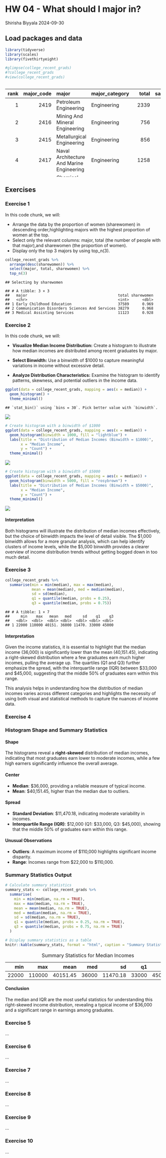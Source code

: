 HW 04 - What should I major in?
================
Shirisha Biyyala
2024-09-30

## Load packages and data

``` r
library(tidyverse)
library(scales)
library(fivethirtyeight)
```

``` r
#glimpse(college_recent_grads)
#?college_recent_grads
#view(college_recent_grads)
```

<div style="overflow-x: auto; max-width: 100%; height: 300px;">

<table>
<thead>
<tr>
<th style="text-align:right;">
rank
</th>
<th style="text-align:right;">
major_code
</th>
<th style="text-align:left;">
major
</th>
<th style="text-align:left;">
major_category
</th>
<th style="text-align:right;">
total
</th>
<th style="text-align:right;">
sample_size
</th>
<th style="text-align:right;">
men
</th>
<th style="text-align:right;">
women
</th>
<th style="text-align:right;">
sharewomen
</th>
<th style="text-align:right;">
employed
</th>
<th style="text-align:right;">
employed_fulltime
</th>
<th style="text-align:right;">
employed_parttime
</th>
<th style="text-align:right;">
employed_fulltime_yearround
</th>
<th style="text-align:right;">
unemployed
</th>
<th style="text-align:right;">
unemployment_rate
</th>
<th style="text-align:right;">
p25th
</th>
<th style="text-align:right;">
median
</th>
<th style="text-align:right;">
p75th
</th>
<th style="text-align:right;">
college_jobs
</th>
<th style="text-align:right;">
non_college_jobs
</th>
<th style="text-align:right;">
low_wage_jobs
</th>
</tr>
</thead>
<tbody>
<tr>
<td style="text-align:right;">
1
</td>
<td style="text-align:right;">
2419
</td>
<td style="text-align:left;">
Petroleum Engineering
</td>
<td style="text-align:left;">
Engineering
</td>
<td style="text-align:right;">
2339
</td>
<td style="text-align:right;">
36
</td>
<td style="text-align:right;">
2057
</td>
<td style="text-align:right;">
282
</td>
<td style="text-align:right;">
0.1205643
</td>
<td style="text-align:right;">
1976
</td>
<td style="text-align:right;">
1849
</td>
<td style="text-align:right;">
270
</td>
<td style="text-align:right;">
1207
</td>
<td style="text-align:right;">
37
</td>
<td style="text-align:right;">
0.0183805
</td>
<td style="text-align:right;">
95000
</td>
<td style="text-align:right;">
110000
</td>
<td style="text-align:right;">
125000
</td>
<td style="text-align:right;">
1534
</td>
<td style="text-align:right;">
364
</td>
<td style="text-align:right;">
193
</td>
</tr>
<tr>
<td style="text-align:right;">
2
</td>
<td style="text-align:right;">
2416
</td>
<td style="text-align:left;">
Mining And Mineral Engineering
</td>
<td style="text-align:left;">
Engineering
</td>
<td style="text-align:right;">
756
</td>
<td style="text-align:right;">
7
</td>
<td style="text-align:right;">
679
</td>
<td style="text-align:right;">
77
</td>
<td style="text-align:right;">
0.1018519
</td>
<td style="text-align:right;">
640
</td>
<td style="text-align:right;">
556
</td>
<td style="text-align:right;">
170
</td>
<td style="text-align:right;">
388
</td>
<td style="text-align:right;">
85
</td>
<td style="text-align:right;">
0.1172414
</td>
<td style="text-align:right;">
55000
</td>
<td style="text-align:right;">
75000
</td>
<td style="text-align:right;">
90000
</td>
<td style="text-align:right;">
350
</td>
<td style="text-align:right;">
257
</td>
<td style="text-align:right;">
50
</td>
</tr>
<tr>
<td style="text-align:right;">
3
</td>
<td style="text-align:right;">
2415
</td>
<td style="text-align:left;">
Metallurgical Engineering
</td>
<td style="text-align:left;">
Engineering
</td>
<td style="text-align:right;">
856
</td>
<td style="text-align:right;">
3
</td>
<td style="text-align:right;">
725
</td>
<td style="text-align:right;">
131
</td>
<td style="text-align:right;">
0.1530374
</td>
<td style="text-align:right;">
648
</td>
<td style="text-align:right;">
558
</td>
<td style="text-align:right;">
133
</td>
<td style="text-align:right;">
340
</td>
<td style="text-align:right;">
16
</td>
<td style="text-align:right;">
0.0240964
</td>
<td style="text-align:right;">
50000
</td>
<td style="text-align:right;">
73000
</td>
<td style="text-align:right;">
105000
</td>
<td style="text-align:right;">
456
</td>
<td style="text-align:right;">
176
</td>
<td style="text-align:right;">
0
</td>
</tr>
<tr>
<td style="text-align:right;">
4
</td>
<td style="text-align:right;">
2417
</td>
<td style="text-align:left;">
Naval Architecture And Marine Engineering
</td>
<td style="text-align:left;">
Engineering
</td>
<td style="text-align:right;">
1258
</td>
<td style="text-align:right;">
16
</td>
<td style="text-align:right;">
1123
</td>
<td style="text-align:right;">
135
</td>
<td style="text-align:right;">
0.1073132
</td>
<td style="text-align:right;">
758
</td>
<td style="text-align:right;">
1069
</td>
<td style="text-align:right;">
150
</td>
<td style="text-align:right;">
692
</td>
<td style="text-align:right;">
40
</td>
<td style="text-align:right;">
0.0501253
</td>
<td style="text-align:right;">
43000
</td>
<td style="text-align:right;">
70000
</td>
<td style="text-align:right;">
80000
</td>
<td style="text-align:right;">
529
</td>
<td style="text-align:right;">
102
</td>
<td style="text-align:right;">
0
</td>
</tr>
<tr>
<td style="text-align:right;">
5
</td>
<td style="text-align:right;">
2405
</td>
<td style="text-align:left;">
Chemical Engineering
</td>
<td style="text-align:left;">
Engineering
</td>
<td style="text-align:right;">
32260
</td>
<td style="text-align:right;">
289
</td>
<td style="text-align:right;">
21239
</td>
<td style="text-align:right;">
11021
</td>
<td style="text-align:right;">
0.3416305
</td>
<td style="text-align:right;">
25694
</td>
<td style="text-align:right;">
23170
</td>
<td style="text-align:right;">
5180
</td>
<td style="text-align:right;">
16697
</td>
<td style="text-align:right;">
1672
</td>
<td style="text-align:right;">
0.0610977
</td>
<td style="text-align:right;">
50000
</td>
<td style="text-align:right;">
65000
</td>
<td style="text-align:right;">
75000
</td>
<td style="text-align:right;">
18314
</td>
<td style="text-align:right;">
4440
</td>
<td style="text-align:right;">
972
</td>
</tr>
<tr>
<td style="text-align:right;">
6
</td>
<td style="text-align:right;">
2418
</td>
<td style="text-align:left;">
Nuclear Engineering
</td>
<td style="text-align:left;">
Engineering
</td>
<td style="text-align:right;">
2573
</td>
<td style="text-align:right;">
17
</td>
<td style="text-align:right;">
2200
</td>
<td style="text-align:right;">
373
</td>
<td style="text-align:right;">
0.1449670
</td>
<td style="text-align:right;">
1857
</td>
<td style="text-align:right;">
2038
</td>
<td style="text-align:right;">
264
</td>
<td style="text-align:right;">
1449
</td>
<td style="text-align:right;">
400
</td>
<td style="text-align:right;">
0.1772264
</td>
<td style="text-align:right;">
50000
</td>
<td style="text-align:right;">
65000
</td>
<td style="text-align:right;">
102000
</td>
<td style="text-align:right;">
1142
</td>
<td style="text-align:right;">
657
</td>
<td style="text-align:right;">
244
</td>
</tr>
</tbody>
</table>

</div>

## Exercises

### Exercise 1

In this code chunk, we will:

- Arrange the data by the proportion of women (sharewomen) in descending
  order,highlighting majors with the highest proportion of women at the
  top.
- Select only the relevant columns: major, total (the number of people
  with that major),and sharewomen (the proportion of women).
- Display only the top 3 majors by using top_n(3).

``` r
college_recent_grads %>%
  arrange(desc(sharewomen)) %>% 
  select(major, total, sharewomen) %>%
  top_n(3)
```

    ## Selecting by sharewomen

    ## # A tibble: 3 × 3
    ##   major                                         total sharewomen
    ##   <chr>                                         <int>      <dbl>
    ## 1 Early Childhood Education                     37589      0.969
    ## 2 Communication Disorders Sciences And Services 38279      0.968
    ## 3 Medical Assisting Services                    11123      0.928

### Exercise 2

In this code chunk, we will:

- **Visualize Median Income Distribution:** Create a histogram to
  illustrate how median incomes are distributed among recent graduates
  by major.

- **Select Binwidth:** Use a binwidth of \$1000 to capture meaningful
  variations in income without excessive detail.

- **Analyze Distribution Characteristics:** Examine the histogram to
  identify patterns, skewness, and potential outliers in the income
  data.

``` r
ggplot(data = college_recent_grads, mapping = aes(x = median)) +
  geom_histogram() +
  theme_minimal()
```

    ## `stat_bin()` using `bins = 30`. Pick better value with `binwidth`.

![](hw-04_files/figure-gfm/histogram-visualization-1.png)<!-- -->

``` r
# Create histogram with a binwidth of $1000
ggplot(data = college_recent_grads, mapping = aes(x = median)) +
  geom_histogram(binwidth = 1000, fill = "lightblue") +
  labs(title = "Distribution of Median Incomes (Binwidth = $1000)",
       x = "Median Income",
       y = "Count") +
  theme_minimal()
```

![](hw-04_files/figure-gfm/histogram-visualization-2.png)<!-- -->

``` r
# Create histogram with a binwidth of $5000
ggplot(data = college_recent_grads, mapping = aes(x = median)) +
  geom_histogram(binwidth = 5000, fill = "rosybrown") +
  labs(title = "Distribution of Median Incomes (Binwidth = $5000)",
       x = "Median Income",
       y = "Count") +
  theme_minimal()
```

![](hw-04_files/figure-gfm/histogram-visualization-3.png)<!-- -->

#### Interpretation

Both histograms will illustrate the distribution of median incomes
effectively, but the choice of binwidth impacts the level of detail
visible. The \$1,000 binwidth allows for a more granular analysis, which
can help identify clusters of income levels, while the \$5,000 binwidth
provides a clearer overview of income distribution trends without
getting bogged down in too much detail.

### Exercise 3

``` r
college_recent_grads %>%
  summarise(min = min(median), max = max(median),
            mean = mean(median), med = median(median),
            sd = sd(median), 
            q1 = quantile(median, probs = 0.25),
            q3 = quantile(median, probs = 0.75))
```

    ## # A tibble: 1 × 7
    ##     min    max   mean   med     sd    q1    q3
    ##   <dbl>  <dbl>  <dbl> <dbl>  <dbl> <dbl> <dbl>
    ## 1 22000 110000 40151. 36000 11470. 33000 45000

#### Interpretation

Given the income statistics, it is essential to highlight that the
median income (36,000) is significantly lower than the mean (40,151.45),
indicating a right-skewed distribution where a few graduates earn much
higher incomes, pulling the average up. The quartiles (Q1 and Q3)
further emphasize the spread, with the interquartile range (IQR) between
\$33,000 and \$45,000, suggesting that the middle 50% of graduates earn
within this range.

This analysis helps in understanding how the distribution of median
incomes varies across different categories and highlights the necessity
of using both visual and statistical methods to capture the nuances of
income data.

### Exercise 4

### Histogram Shape and Summary Statistics

#### Shape

The histograms reveal a **right-skewed** distribution of median incomes,
indicating that most graduates earn lower to moderate incomes, while a
few high earners significantly influence the overall average.

#### Center

- **Median**: \$36,000, providing a reliable measure of typical income.
- **Mean**: \$40,151.45, higher than the median due to outliers.

#### Spread

- **Standard Deviation**: \$11,470.18, indicating moderate variability
  in incomes.
- **Interquartile Range (IQR)**: \$12,000 (Q1: \$33,000, Q3: \$45,000),
  showing that the middle 50% of graduates earn within this range.

#### Unusual Observations

- **Outliers**: A maximum income of \$110,000 highlights significant
  income disparity.
- **Range**: Incomes range from \$22,000 to \$110,000.

### Summary Statistics Output

``` r
# Calculate summary statistics
summary_stats <- college_recent_grads %>%
  summarise(
    min = min(median, na.rm = TRUE),
    max = max(median, na.rm = TRUE),
    mean = mean(median, na.rm = TRUE),
    med = median(median, na.rm = TRUE),
    sd = sd(median, na.rm = TRUE),
    q1 = quantile(median, probs = 0.25, na.rm = TRUE),
    q3 = quantile(median, probs = 0.75, na.rm = TRUE)
  )

# Display summary statistics as a table
knitr::kable(summary_stats, format = "html", caption = "Summary Statistics for Median Incomes")
```

<table>
<caption>
Summary Statistics for Median Incomes
</caption>
<thead>
<tr>
<th style="text-align:right;">
min
</th>
<th style="text-align:right;">
max
</th>
<th style="text-align:right;">
mean
</th>
<th style="text-align:right;">
med
</th>
<th style="text-align:right;">
sd
</th>
<th style="text-align:right;">
q1
</th>
<th style="text-align:right;">
q3
</th>
</tr>
</thead>
<tbody>
<tr>
<td style="text-align:right;">
22000
</td>
<td style="text-align:right;">
110000
</td>
<td style="text-align:right;">
40151.45
</td>
<td style="text-align:right;">
36000
</td>
<td style="text-align:right;">
11470.18
</td>
<td style="text-align:right;">
33000
</td>
<td style="text-align:right;">
45000
</td>
</tr>
</tbody>
</table>

#### Conclusion

The median and IQR are the most useful statistics for understanding this
right-skewed income distribution, revealing a typical income of \$36,000
and a significant range in earnings among graduates.

### Exercise 5

…

### Exercise 6

…

### Exercise 7

…

### Exercise 8

…

### Exercise 9

…

### Exercise 10

…
